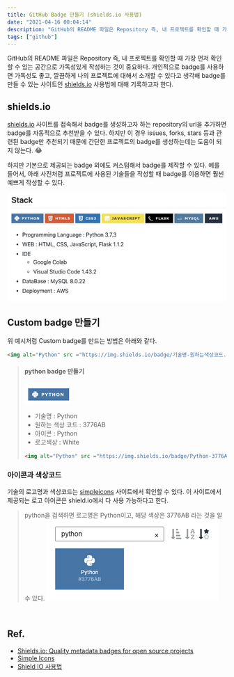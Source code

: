 ```yaml
---
title: GitHub Badge 만들기 (shields.io 사용법)
date: "2021-04-16 00:04:14"
description: "GitHub의 README 파일은 Repository 즉, 내 프로젝트를 확인할 때 가장 먼저 확인할 수 있는 공간으로 가독성있게 작성하는 것이 중요하다. 개인적으로 badge를 사용하면 가독성도 좋고, 깔끔하게 나의 프로젝트에 대해서 소개할 수 있다고 생각해 badge를..."
tags: ["github"]
---
```


GitHub의 README 파일은 Repository 즉, 내 프로젝트를 확인할 때 가장 먼저 확인할 수 있는 공간으로 가독성있게 작성하는 것이 중요하다. 개인적으로 badge를 사용하면 가독성도 좋고, 깔끔하게 나의 프로젝트에 대해서 소개할 수 있다고 생각해 badge를 만들 수 있는 사이트인 [shields.io](http://shields.io) 사용법에 대해 기록하고자 한다.

## shields.io

[shields.io](http://shields.io/) 사이트를 접속해서 badge를 생성하고자 하는 repository의 url을 추가하면 badge를 자동적으로 추천받을 수 있다. 하지만 이 경우 issues, forks, stars 등과 관련된 badge만 추천되기 때문에 간단한 프로젝트의 badge를 생성하는데는 도움이 되지 않는다. 😂

하지만 기본으로 제공되는 badge 외에도 커스텀해서 badge를 제작할 수 있다. 예를 들어서, 아래 사진처럼 프로젝트에 사용된 기술들을 작성할 때 badge를 이용하면 훨씬 예쁘게 작성할 수 있다.

![github-badge1](./github-badge1.png)

## Custom badge 만들기

위 예시처럼 Custom badge를 만드는 방법은 아래와 같다.

```markdown
<img alt="Python" src ="https://img.shields.io/badge/기술명-원하는색상코드.svg?&style=for-the-badge&logo=로고명&logoColor=로고색상"/>
```

> #### python badge 만들기
>
> ![github-badge2](./github-badge2.png)
>
> - 기술명 : Python
> - 원하는 색상 코드 : 3776AB
> - 아이콘 : Python
> - 로고색상 : White
>
> ```markdown
> <img alt="Python" src ="https://img.shields.io/badge/Python-3776AB.svg?&style=for-the-badge&logo=Python&logoColor=white"/>
> ```

### 아이콘과 색상코드

기술의 로고명과 색상코드는 [simpleicons](https://simpleicons.org/) 사이트에서 확인할 수 있다. 이 사이트에서 제공되는 로고 아이콘은 shield.io에서 다 사용 가능하다고 한다.

> python을 검색하면 로고명은 Python이고, 해당 색상은 3776AB 라는 것을 알 수 있다.
> ![github-badge3](./github-badge3.png)

</br>

## Ref.

- [Shields.io: Quality metadata badges for open source projects](https://shields.io/)
- [Simple Icons](https://simpleicons.org/)
- [Shield IO 사용법](https://velog.io/@loakick/Shield-IO-%EC%82%AC%EC%9A%A9%EB%B2%95-iojyndy4pi)
